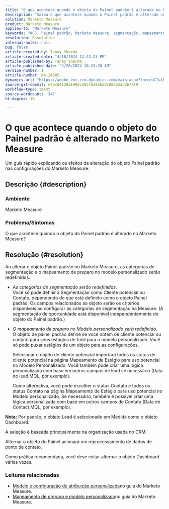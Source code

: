 ```yaml
---
title: "O que acontece quando o objeto do Painel padrão é alterado no Marketo Measure"
description: "Saiba o que acontece quando o Painel padrão é alterado no Marketo Measure."
solution: Marketo Measure
product: Marketo Measure
applies-to: "Marketo Measure"
keywords: "KCS, Painel padrão, Marketo Measure, segmentação, mapeamento de estágios"
resolution: Resolution
internal-notes: null
bug: false
article-created-by: Tanay Sharma .
article-created-date: "4/18/2024 12:42:25 PM"
article-published-by: Tanay Sharma .
article-published-date: "4/26/2024 10:24:28 AM"
version-number: 1
article-number: KA-24085
dynamics-url: "https://adobe-ent.crm.dynamics.com/main.aspx?forceUCI=1&pagetype=entityrecord&etn=knowledgearticle&id=2dc28018-81fd-ee11-a1fe-6045bd03c412"
source-git-commit: e7bc64128e199dc195f8a95bd01886b3add67af9
workflow-type: tm+mt
source-wordcount: '347'
ht-degree: 1%

---
```


# O que acontece quando o objeto do Painel padrão é alterado no Marketo Measure


Um guia rápido explicando os efeitos da alteração do objeto Painel padrão nas configurações do Marketo Measure.

## Descrição {#description}


### Ambiente

Marketo Measure

### Problema/Sintomas

O que acontece quando o objeto do Painel padrão é alterado no Marketo Measure?


## Resolução {#resolution}


Ao alterar o objeto Painel padrão no Marketo Measure, as categorias de segmentação e o mapeamento de preparo no modelo personalizado serão redefinidos.

- *As categorias de segmentação serão redefinidas.*\
  Você só pode definir a Segmentação como Cliente potencial ou Contato, dependendo do que está definido como o objeto Painel padrão. Os campos relacionados ao objeto serão os critérios disponíveis ao configurar as categorias de segmentação na Measure. (A segmentação de oportunidade está disponível independentemente do objeto do Painel padrão.)
- *O mapeamento de preparo no Modelo personalizado será redefinido.*\
  O objeto de painel padrão define se você obtém de cliente potencial ou contato para seus estágios de funil para o modelo personalizado. Você só pode puxar estágios de um objeto para as configurações.

  Selecionar o objeto de cliente potencial importará todos os status de cliente potencial na página Mapeamento de Estágio para uso potencial no Modelo Personalizado. Você também pode criar uma lógica personalizada com base em outros campos de lead se necessário (Data do lead.MQL, por exemplo).

  Como alternativa, você pode escolher o status Contato e todos os status Contato na página Mapeamento de Estágio para uso potencial no Modelo personalizado. Se necessário, também é possível criar uma lógica personalizada com base em outros campos de Contato (Data de Contact.MQL, por exemplo).


<b>Nota:</b>
Por padrão, o objeto Lead é selecionado em Medida como o objeto Dashboard.

A seleção é baseada principalmente na organização usada no CRM.

Alternar o objeto do Painel acionará um reprocessamento de dados de ponto de contato.

Como prática recomendada, você deve evitar alternar o objeto Dashboard várias vezes.

### <b>Leituras relacionadas</b>

- [Modelo e configuração de atribuição personalizada](https://experienceleague.adobe.com/en/docs/marketo-measure/using/advanced-marketo-measure-features/custom-attribution-models/custom-attribution-model-and-setup)no guia do Marketo Measure.
- [Mapeamento de preparo e modelo personalizado](https://experienceleague.adobe.com/en/docs/marketo-measure/using/advanced-marketo-measure-features/custom-attribution-models/custom-attribution-model-and-setup#the-difference-between-funnel-stages-and-custom-model-stages)no guia do Marketo Measure.

